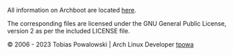 All information on Archboot are located [here](https://archboot.com).

The corresponding files are licensed under the GNU General Public License, version 2
as per the included LICENSE file.

&#169; 2006 - 2023 Tobias Powalowski | Arch Linux Developer [tpowa](mailto:<tpowa@archlinux.org>)
